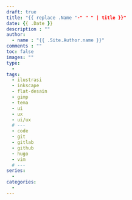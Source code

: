 ```yaml
---
draft: true
title: "{{ replace .Name "-" " " | title }}"
date: {{ .Date }}
description : ""
author:
  - name : "{{ .Site.Author.name }}"
comments : ""
toc: false
images: ""
type:
  -
tags:
  - ilustrasi
  - inkscape
  - flat-desain
  - gimp
  - tema
  - ui
  - ux
  - ui/ux
  # ---
  - code
  - git
  - gitlab
  - github
  - hugo
  - vim
  # ---
series:
  -
categories:
  -
---
```


